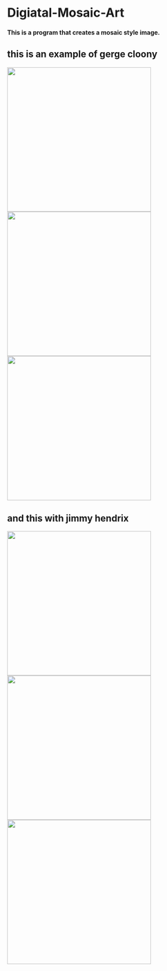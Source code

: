 # Digiatal-Mosaic-Art
#### This is a program that creates a mosaic style image.

## this is an example of gerge cloony

<img src="https://user-images.githubusercontent.com/104135647/197241115-f8949b8e-85f8-4ecd-be71-0c88901e7498.jpg" width="333" height="333"> <img src="https://user-images.githubusercontent.com/104135647/197238416-1e8d25d1-a523-4ea0-bdd1-ea6c7da88edb.jpeg" width="333" height="333"> <img src="https://user-images.githubusercontent.com/104135647/197238446-e39f18f3-e94f-48e0-970e-77b6d43ab799.jpeg" width="333" height="333">



## and this with jimmy hendrix

<img src="https://user-images.githubusercontent.com/104135647/197241190-52a0d1a5-ab75-417b-88fd-1a54eb26c925.jpg" width="333" height="333"> <img src="https://user-images.githubusercontent.com/104135647/197240473-13583bc5-dda3-44d1-ab01-6f986737b229.jpeg" width="333" height="333"> <img src="https://user-images.githubusercontent.com/104135647/197240777-c0a198ea-5549-4456-9f9e-2aa47603fa1a.jpeg" width="333" height="333">

